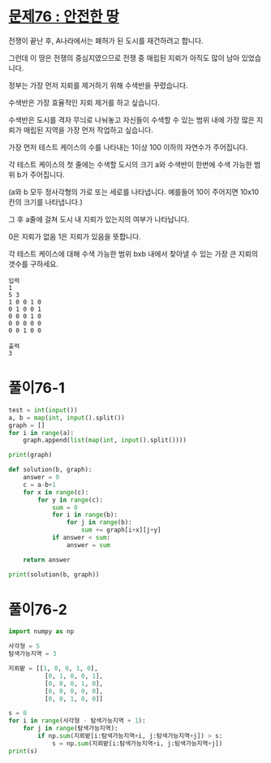 # [문제76 : 안전한 땅](https://www.notion.so/76-38c987cf710e4c1cada53c4cc771c631)

전쟁이 끝난 후, A나라에서는 폐허가 된 도시를 재건하려고 합니다.

그런데 이 땅은 전쟁의 중심지였으므로 전쟁 중 매립된 지뢰가 아직도 많이 남아 있었습니다.

정부는 가장 먼저 지뢰를 제거하기 위해 수색반을 꾸렸습니다.

수색반은 가장 효율적인 지뢰 제거를 하고 싶습니다.

수색반은 도시를 격자 무늬로 나눠놓고 자신들이 수색할 수 있는 범위 내에 가장 많은 지뢰가 매립된 지역을 가장 먼저 작업하고 싶습니다.

가장 먼저 테스트 케이스의 수를 나타내는 1이상 100 이하의 자연수가 주어집니다.

각 테스트 케이스의 첫 줄에는 수색할 도시의 크기 a와 수색반이 한번에 수색 가능한 범위 b가 주어집니다.

(a와 b 모두 정사각형의 가로 또는 세로를 나타냅니다. 예를들어 10이 주어지면 10x10칸의 크기를 나타냅니다.)

그 후 a줄에 걸쳐 도시 내 지뢰가 있는지의 여부가 나타납니다.

0은 지뢰가 없음 1은 지뢰가 있음을 뜻합니다.

각 테스트 케이스에 대해 수색 가능한 범위 bxb 내에서 찾아낼 수 있는 가장 큰 지뢰의 갯수를 구하세요.

    입력
    1
    5 3
    1 0 0 1 0
    0 1 0 0 1
    0 0 0 1 0
    0 0 0 0 0
    0 0 1 0 0

    출력
    3

# 풀이76-1

``` python
test = int(input())
a, b = map(int, input().split())
graph = []
for i in range(a):
    graph.append(list(map(int, input().split())))

print(graph)

def solution(b, graph):
    answer = 0
    c = a-b+1
    for x in range(c):
        for y in range(c):
            sum = 0
            for i in range(b):
                for j in range(b):
                    sum += graph[i+x][j+y]
            if answer < sum:
                answer = sum

    return answer

print(solution(b, graph))
```

# 풀이76-2

``` python
import numpy as np

사각형 = 5
탐색가능지역 = 3

지뢰밭 = [[1, 0, 0, 1, 0],
          [0, 1, 0, 0, 1],
          [0, 0, 0, 1, 0],
          [0, 0, 0, 0, 0],
          [0, 0, 1, 0, 0]]

s = 0
for i in range(사각형 - 탐색가능지역 + 1):
    for j in range(탐색가능지역):
        if np.sum(지뢰밭[i:탐색가능지역+i, j:탐색가능지역+j]) > s: 
            s = np.sum(지뢰밭[i:탐색가능지역+i, j:탐색가능지역+j])
print(s)
```